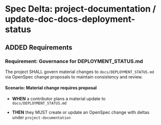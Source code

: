 # Spec Delta: project-documentation / update-doc-docs-deployment-status

## ADDED Requirements

### Requirement: Governance for DEPLOYMENT_STATUS.md

The project SHALL govern material changes to `docs/DEPLOYMENT_STATUS.md` via OpenSpec change proposals to maintain consistency and review.

#### Scenario: Material change requires proposal

- **WHEN** a contributor plans a material update to `docs/DEPLOYMENT_STATUS.md`

- **THEN** they MUST create or update an OpenSpec change with deltas under `project-documentation`
